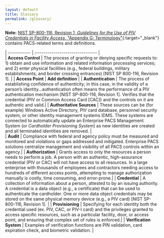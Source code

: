 ```yaml
---
layout: default
title: Glossary
permalink: /glossary/
---
```


**Note:** [NIST SP-800-116, Revision 1, _Guidelines for the Use of PIV Credentials in Facility Access_, "Appendix G: Terminology"](https://nvlpubs.nist.gov/nistpubs/SpecialPublications/NIST.SP.800-116r1.pdf){:target="_blank"} contains PACS-related terms and definitions.

| :----------- | :-------------------------------     | <br>
| **Access Control** | The process of granting or denying specific requests to: 1) obtain and use information and related information processing services; and 2) enter physical facilities (e.g., federal buildings, military establishments, and border crossing entrances) [NIST SP 800-116, Revision 1].                         |
| **Access Point** | **Add definition**                |
| **Authentication**  | The process of establishing confidence of authenticity; in this case, in the validity of a person’s identity...authentication often means the performance of a PIV authentication mechanism [NIST SP-800-116, Revision 1]. Verifies that the credential (PIV or Common Access Card [CAC]) and the controls on it are authentic and valid.|
| **Authoritative Sources** | These sources can be (for example) Windows Active Directory, PIV card database, personnel security system, or other identity management systems IDMS. These systems are connected to automatically update an Enterprise PACS Management System (or *Cardholder Provisioning System*) as new identities are created and all terminated identities are removed. |   
| **Audit**   | Compliance with federal and agency policy must be measured and monitored and violations or gaps addressed and mitigated.  Enterprise PACS solutions centralize management and visibility of all PACS controls within an agency.| 
| **Authorization**  |  Grants access  to only the resources a person needs to perform a job.  A person with an authentic, high-assurance credential (PIV or CAC) will not have access to all resources.  In a large enterprise with thousands of employees and contractors needing access to hundreds of different access points, attempting to manage authorization manually is costly, time consuming, and error-prone.|
| **Credential** | A collection of information about a person, attested to by an issuing authority. A credential is a data object (e.g., a certificate) that can be used to authenticate the cardholder. One or more data object credentials may be stored on the same physical memory device (e.g., a PIV card) [NIST SP-800-116, Revision 1].    |
| **Provisioning** | Specifying for each identity both the credential used (ex. PIV, CAC, or PIV-I card) and the privileges granted to access specific resources, such as a particular facility, door, or access point, and ensuring that complex set of rules is enforced.|
| **Verification System** | Examples of verification functions are PIN validation, card expiration check, and biometric validation. |

